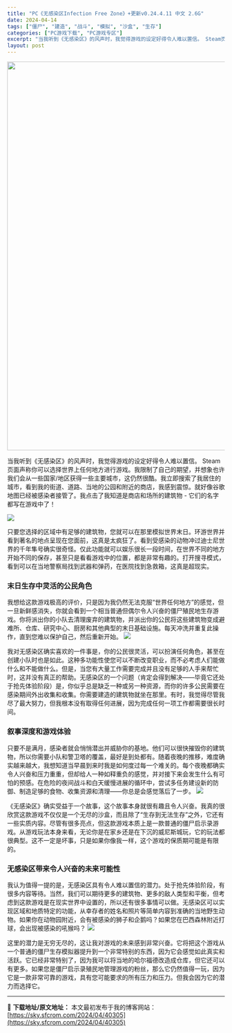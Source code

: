```yaml
---
title: "PC《无感染区Infection Free Zone》+更新v0.24.4.11 中文 2.6G"
date: 2024-04-14
tags: ["僵尸", "建造", "战斗", "模拟", "沙盒", "生存"]
categories: ["PC游戏下载", "PC游戏专区"]
excerpt: "当我听到《无感染区》的风声时，我觉得游戏的设定好得令人难以置信。 Steam页面声称你可以选择世界上任何地方进行游戏。我限制了自己的期望，并想象也许我们会从一些国家/地区获得一些主要城市，这仍然很酷。我立即搜索了我居住的城市，看到我的街道、道路、当地的公园和附近的商店，我感到震惊。就好像谷歌地图已经&hellip;"
layout: post
---
```


<img class="size-full wp-image-40306 aligncenter" src="https://sky.sfcrom.com/wp-content/uploads/2024/04/2024041409401249.webp" alt="" width="600" height="900" />

当我听到《无感染区》的风声时，我觉得游戏的设定好得令人难以置信。 Steam页面声称你可以选择世界上任何地方进行游戏。我限制了自己的期望，并想象也许我们会从一些国家/地区获得一些主要城市，这仍然很酷。我立即搜索了我居住的城市，看到我的街道、道路、当地的公园和附近的商店，我感到震惊。就好像谷歌地图已经被感染者接管了。我点击了我知道是商店和场所的建筑物 - 它们的名字都写在游戏中了！

<img src="https://sky.sfcrom.com/wp-content/uploads/2024/04/20240414174341-60fbc.jpeg" />

<span>只要您选择的区域中有足够的建筑物，您就可以在那里模拟世界末日。环游世界并看到著名的地点呈现在您面前，这真是太疯狂了。看到受感染的动物冲过迪士尼世界的千年隼号确实很奇怪。仅此功能就可以娱乐很长一段时间，在世界不同的地方开始不同的保存，甚至只是看看游戏中的位置，都是非常有趣的。打开搜寻模式，看到可以在当地警察局找到武器和弹药，在医院找到急救箱，这真是超现实。</span>
<h3><span>末日生存中灵活的公民角色</span></h3>
<span>我想给这款游戏极高的评价，只是因为我仍然无法克服“世界任何地方”的感觉，但一旦新鲜感消失，你就会看到一个相当普通但偶尔令人兴奋的僵尸殖民地生存游戏。你将派出你的小队去清理废弃的建筑物，并派出你的公民将这些建筑物变成避难所、仓库、研究中心、厨房和其他典型的末日基础设施。每天冲洗并重复此操作，直到您难以保护自己，然后重新开始。</span>

<img src="https://sky.sfcrom.com/wp-content/uploads/2024/04/20240414174344-ab27c.jpeg" />

<span>我对无感染区确实喜欢的一件事是，你的公民很灵活，可以扮演任何角色，甚至在创建小队时也是如此。这种多功能性使您可以不断改变职业，而不必考虑人们能做什么和不能做什么。但是，当您有大量工作需要完成并且没有足够的人手来帮忙时，这并没有真正的帮助。无感染区的一个问题（肯定会得到解决——毕竟它还处于抢先体验阶段）是，你似乎总是缺乏一种或另一种资源，而你的许多公民需要在感染期间外出收集和收集。你需要建造的建筑物就坐在那里。有时，我觉得尽管我尽了最大努力，但我根本没有取得任何进展，因为完成任何一项工作都需要很长时间。</span>
<h3><span>叙事深度和游戏体验</span></h3>
<span>只要不是满月，感染者就会悄悄潜出并威胁你的基地。他们可以很快摧毁你的建筑物，所以你需要小队和警卫塔的覆盖，最好是到处都有。随着夜晚的推移，难度确实越来越大，我想知道当早晨到来时我是如何度过每一个难关的。每个夜晚都确实令人兴奋和压力重重，但却给人一种如释重负的感觉，并对接下来会发生什么有可怕的预感。在危险的夜间战斗和白天缓慢进展的循环中，尝试多任务建设新的防御、制造足够的食物、收集资源和清理——你总是会感觉落后了一步。</span>

<img src="https://sky.sfcrom.com/wp-content/uploads/2024/04/20240414174348-61b49.jpeg" />

<span>《无感染区》确实受益于一个故事，这个故事本身就很有趣且令人兴奋。我真的很欣赏这款游戏不仅仅是一个无尽的沙盒，而且除了“生存到无法生存”之外，它还有一些实质内容。尽管有很多亮点，但这款游戏本质上是一款普通的僵尸启示录游戏。从游戏玩法本身来看，无论你是在家乡还是在下沉的威尼斯城玩，它的玩法都很典型。这不一定是坏事，只是如果你像我一样，这个游戏的保质期可能是有限的。</span>
<h3><span>无感染区带来令人兴奋的未来可能性</span></h3>
<span>我认为值得一提的是，无感染区具有令人难以置信的潜力。处于抢先体验阶段，有很多内容等待。当然，我们可以期待更多的建筑物、更多的敌人类型和平衡，但考虑到这款游戏是在现实世界中设置的，所以还有很多事情可以做。无感染区可以实现区域和地质特定的功能，从幸存者的姓名和照片等简单内容到准确的当地野生动物。如果你在动物园附近，会有被感染的狮子和企鹅吗？如果您在巴西森林附近打球，会出现被感染的吼猴吗？</span>

<img src="https://sky.sfcrom.com/wp-content/uploads/2024/04/20240414174350-21381.jpeg" />

这里的潜力是无穷无尽的，这让我对游戏的未来感到非常兴奋。它将把这个游戏从一个普通的僵尸生存模拟器提升到一个非常特别的东西，因为它会感觉如此真实和活跃。它已经非常特别了，因为我可以将当​​地的哈尔福德改造成仓库，但它还可以有更多。如果您是僵尸启示录殖民地管理游戏的粉丝，那么它仍然值得一玩，因为它是一款非常可靠的游戏，具有您可能要求的所有压力和压力。但我会因为它的潜力而选择它。

---
📖 **下载地址/原文地址：** 本文最初发布于我的博客网站：[https://sky.sfcrom.com/2024/04/40305](https://sky.sfcrom.com/2024/04/40305)
